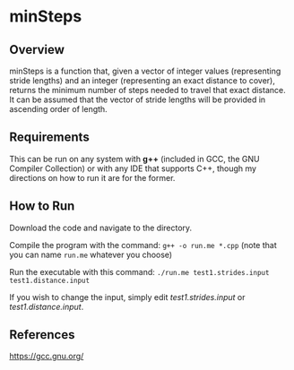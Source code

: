 # minSteps

## Overview
minSteps is a function that, given a vector of integer values (representing stride lengths) and an integer (representing an exact distance to cover), returns the minimum number of steps needed to travel that exact distance. It can be assumed that the vector of stride lengths will be provided in ascending order of length.

## Requirements
This can be run on any system with **g++** (included in GCC, the GNU Compiler Collection) or with any IDE that supports C++, though my directions on how to run it are for the former.

## How to Run
Download the code and navigate to the directory.

Compile the program with the command: `g++ -o run.me *.cpp` (note that you can name `run.me` whatever you choose)

Run the executable with this command:
`./run.me test1.strides.input test1.distance.input`

If you wish to change the input, simply edit *test1.strides.input* or *test1.distance.input*.

## References
https://gcc.gnu.org/